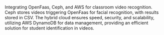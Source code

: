 Integrating OpenFaas, Ceph, and AWS for classroom video recognition. Ceph stores videos triggering OpenFaas for facial recognition, with results stored in CSV. The hybrid cloud ensures speed, security, and scalability, utilizing AWS DynamoDB for data management, providing an efficient solution for student identification in videos.
